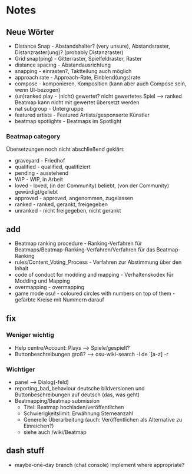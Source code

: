 # Notes

## Neue Wörter

- Distance Snap - Abstandshalter? (very unsure), Abstandsraster, Distanzraster(ung)? (probably Distanzraster)
- Grid snap(ping) - Gitterraster, Spielfeldraster, Raster
- distance spacing - Abstandausrichtung
- snapping - einrasten?, Taktteilung auch möglich
- approach rate - Approach-Rate, Einblend(ungs)rate
- compose - komponieren, Komposition (kann aber auch Compose sein, wenn UI-bezogen)
- (un)ranked play - (nicht) gewertet? nicht gewertetes Spiel --> ranked Beatmap kann nicht mit gewertet übersetzt werden
- nat subgroup - Untergruppe
- featured artists - Featured Artists/gesponserte Künstler
- beatmap spotlights - Beatmaps im Spotlight

### Beatmap category

Übersetzungen noch nicht abschließend geklärt:

- graveyard - Friedhof
- qualified - qualified, qualifiziert
- pending - ausstehend
- WIP - WIP, in Arbeit
- loved - loved, (in der Community) beliebt, (von der Community) gewürdigt/geliebt
- approved - approved, angenommen, zugelassen
- ranked - ranked, gerankt, freigegeben
- unranked - nicht freigegeben, nicht gerankt

## add

- Beatmap ranking procedure - Ranking-Verfahren für Beatmaps/Beatmap-Ranking-Verfahren/Verfahren für das Beatmap-Ranking
- rules/Content_Voting_Process - Verfahren zur Abstimmung über den Inhalt
- code of conduct for modding and mapping - Verhaltenskodex für Modding und Mapping
- overmapping - overmapping
- game mode osu! - coloured circles with numbers on top of them - gefärbte Kreise mit Nummern darauf

## fix

### Weniger wichtig

- Help centre/Account: Plays --> Spiele/gespielt?
- Buttonbeschreibungen groß? --> osu-wiki-search -l de `[a-z] -r

### Wichtiger

- panel --> Dialog(-feld)
- reporting_bad_behaviour deutsche bildversionen und Buttonbeschreibungen auf deutsch (das, was geht)
- Beatmapping/Beatmap submission
  - Titel: Beatmap hochladen/veröffentlichen
  - Schwierigkeitslimit: Erwähnung Sterneanzahl
  - Generelle Überarbeitung (auch: Veröffentlichen als Alternative zu Einreichen?)
  - siehe auch /wiki/Beatmap

## dash stuff

- maybe-one-day branch (chat console) implement where appropriate?
